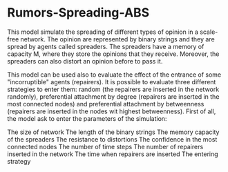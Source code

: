 # Rumors-Spreading-ABS

This model simulate the spreading of different types of opinion in a scale-free network. The opinion are represented by binary strings and they are spread by agents called spreaders. The spreaders have a memory of capacity M, where they store the opinions that they receive. Moreover, the spreaders can also distort an opinion before to pass it.

This model can be used also to evaluate the effect of the entrance of some "incorruptible" agents (repairers). It is possible to evaluate three different strategies to enter them: random (the repairers are inserted in the network randomly), preferential attachment by degree (repairers are inserted in the most connected nodes) and preferential attachment by betweenness (repairers are inserted in the nodes wit highest betweenness). First of all, the model ask to enter the parameters of the simulation:

The size of network
The length of the binary strings
The memory capacity of the spreaders
The resistance to distortions
The confidence in the most connected nodes
The number of time steps
The number of repairers inserted in the network
The time when repairers are inserted
The entering strategy
